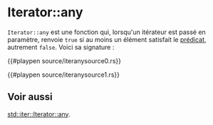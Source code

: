 # Iterator::any

`Iterator::any` est une fonction qui, lorsqu'un itérateur est passé en paramètre, renvoie `true` si au moins un élément satisfait le [prédicat][predicat], autrement `false`. Voici sa signature :

{{#playpen source/iteranysource0.rs}}

{{#playpen source/iteranysource1.rs}}

## Voir aussi

[std::iter::Iterator::any][any].

[any]: http://doc.rust-lang.org/std/iter/trait.Iterator.html#method.any
[predicat]: https://en.wikipedia.org/wiki/Predicate_%28mathematical_logic%29
